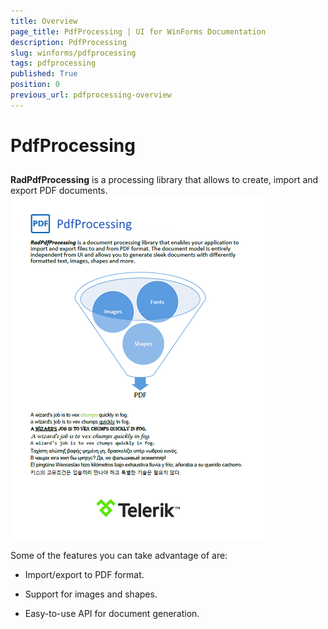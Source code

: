 ```yaml
---
title: Overview
page_title: PdfProcessing | UI for WinForms Documentation
description: PdfProcessing
slug: winforms/pdfprocessing
tags: pdfprocessing
published: True
position: 0
previous_url: pdfprocessing-overview
---
```


# PdfProcessing

## 

__RadPdfProcessing__ is a processing library that allows to create, import and export PDF documents.<br>![pdfprocessing-overview 001](images/pdfprocessing-overview001.png)

Some of the features you can take advantage of are:

* Import/export to PDF format.

* Support for images and shapes.

* Easy-to-use API for document generation.
            
